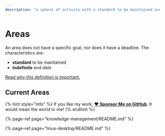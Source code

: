 ```yaml
---
description: "a sphere of activity with a standard to be maintained over time."
---
```


# Areas

An area does not have a specific goal, nor does it have a deadline. The characteristics are:

- **standard** to be maintained
- **indefinite** end date

[Read why this definition is important.](../about-this-website.md#why-this-is-important)

## Current Areas

{% hint style="info" %}
If you like my work, [**❤️ Sponsor Me on GitHub**](https://github.com/sponsors/marbetschar). It would mean the world to me!
{% endhint %}

{% page-ref page="knowledge-management/README.md" %}

{% page-ref page="linux-desktop/README.md" %}
